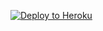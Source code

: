 ﻿
<p><a href="https://dashboard.heroku.com/new?template=https://github.com/cbft/cfdtrr"> <img src="https://www.herokucdn.com/deploy/button.svg" alt="Deploy to Heroku" /></a></p>

